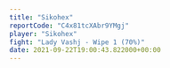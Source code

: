```yaml
---
title: "Sikohex"
reportCode: "C4x81tcXAbr9YMgj"
player: "Sikohex"
fight: "Lady Vashj - Wipe 1 (70%)"
date: 2021-09-22T19:00:43.822000+00:00
---
```

